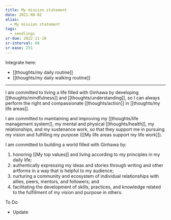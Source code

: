 ```yaml
---
title: My mission statement
date: 2021-08-02
alias:
  - My mission statement
tags:
  - seedlings
sr-due: 2022-11-10
sr-interval: 68
sr-ease: 251
---
```

Integrate here:
- [[thoughts/my daily routine]]
- [[thoughts/my daily walking routine]]

***

I am committed to living a life filled with Ginhawa by developing [[thoughts/mindfulness]] and [[thoughts/understanding]], so I can always perform the right and compassionate [[thoughts/action]] in [[thoughts/my life areas]].

I am committed to maintaining and improving my [[thoughts/life management system]], my mental and physical [[thoughts/health]], my relationships, and my sustenance work, so that they support me in pursuing my vision and fulfilling my purpose ([[My life areas support my life work]]).

I am committed to building a world filled with Ginhawa by:

1. honoring [[My top values]] and living according to my principles in my daily life;
2. authentically expressing my ideas and stories through writing and other artforms in a way that is helpful to my audience;
3. nurturing a community and ecosystem of individual relationships with allies, peers, mentors, and followers; and
4. facilitating the development of skills, practices, and knowledge related to the fulfillment of my vision and purpose in others.

To Do
- Update
